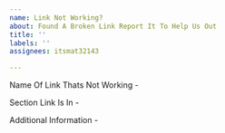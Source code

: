 ```yaml
---
name: Link Not Working?
about: Found A Broken Link Report It To Help Us Out
title: ''
labels: ''
assignees: itsmat32143

---
```


Name Of Link Thats Not Working - 

Section Link Is In - 

Additional Information -
